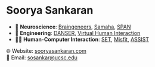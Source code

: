 # Soorya Sankaran
- 🧠 **Neuroscience**: [Braingeneers](https://braingeneers.ucsc.edu/), [Samaha](https://samahalab.ucsc.edu/), [SPAN](https://spanlab.stanford.edu/)
- 🤖 **Engineering**: [DANSER](https://spanlab.stanford.edu/), [Virtual Human Interaction](https://samahalab.ucsc.edu/)
- 👨‍💻 **Human-Computer Interaction**: [SET](https://setlab.soe.ucsc.edu/about/), [Misfit](https://www.misfit-lab.com/), [ASSIST](https://assist.engineering.ucsc.edu/)

🌐 Website: [sooryasankaran.com](http://sooryasankaran.com)  
📧 Email: [sosankar@ucsc.edu](mailto:sosankar@ucsc.edu)
